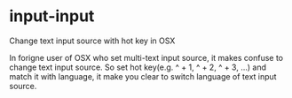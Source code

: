# input-input
Change text input source with hot key in OSX

In forigne user of OSX who set multi-text input source, it makes confuse to change text input source.
So set hot key(e.g. ^ + 1, ^ + 2, ^ + 3, ...) and match it with language,
it make you clear to switch language of text input source.
